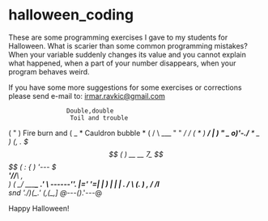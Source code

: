 # halloween_coding
These are some programming exercises I gave to my students for Halloween. 
What is scarier than some common programming mistakes? When your variable suddenly changes its value and you 
cannot explain what happened, when a part of your number disappears, when your program behaves weird. 

If you have some more suggestions for some exercises or corrections please send e-mail to:
irmar.ravkic@gmail.com

                    Double,double
                     Toil and trouble
   (       "     )   Fire burn and
    ( _  *           Cauldron bubble
       * (     /      \    ___
          "     "        _/ /
         (   *  )    ___/   |
           )   "     _ o)'-./__
          *  _ )    (_, . $$$
          (  )   __ __ 7_ $$$$
           ( :  { _)  '---  $\
      ______'___//__\   ____, \
       )           ( \_/ _____\_
     .'             \   \------''.
     |='           '=|  |         )
     |               |  |  .    _/
      \    (. ) ,   /  /__I_____\
  snd  '._/_)_(\__.'   (__,(__,_]
      @---()_.'---@

Happy Halloween!
